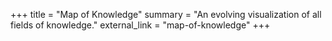 +++
title = "Map of Knowledge"
summary = "An evolving visualization of all fields of knowledge."
external_link = "map-of-knowledge"
+++
